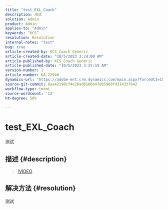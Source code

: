 ```yaml
---
title: "test_EXL_Coach"
description: 测试
solution: Admin
product: Admin
applies-to: "Admin"
keywords: “KCS”
resolution: Resolution
internal-notes: "test"
bug: true
article-created-by: KCS_Coach Generic
article-created-date: "10/5/2023 3:24:00 AM"
article-published-by: KCS_Coach Generic
article-published-date: "10/5/2023 3:25:19 AM"
version-number: 1
article-number: KA-22940
dynamics-url: "https://adobe-ent.crm.dynamics.com/main.aspx?forceUCI=1&pagetype=entityrecord&etn=knowledgearticle&id=4470a09a-2e63-ee11-be6e-6045bd006149"
source-git-commit: 8aa42190cf4e26ad8106b47e05960f4314337642
workflow-type: tm+mt
source-wordcount: '12'
ht-degree: 50%

---
```


# test_EXL_Coach


测试

## 描述 {#description}



>[!VIDEO](https://video.tv.adobe.com/v/18696?quality=9&amp;learn=on)




## 解决方法 {#resolution}


测试
